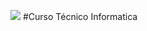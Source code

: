 ![](https://www1.satc.edu.br/parcelamento_satc/assets/img/logotipo_horizontal.png) #Curso Técnico Informatica